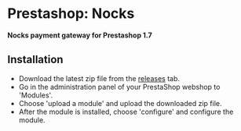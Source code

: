 # Prestashop: Nocks

**Nocks payment gateway for Prestashop 1.7**

## Installation

* Download the latest zip file from the [releases](https://github.com/nocksapp/checkout-prestashop/releases) tab.
* Go in the administration panel of your PrestaShop webshop to 'Modules'.
* Choose 'upload a module' and upload the downloaded zip file.
* After the module is installed, choose 'configure' and configure the module.
